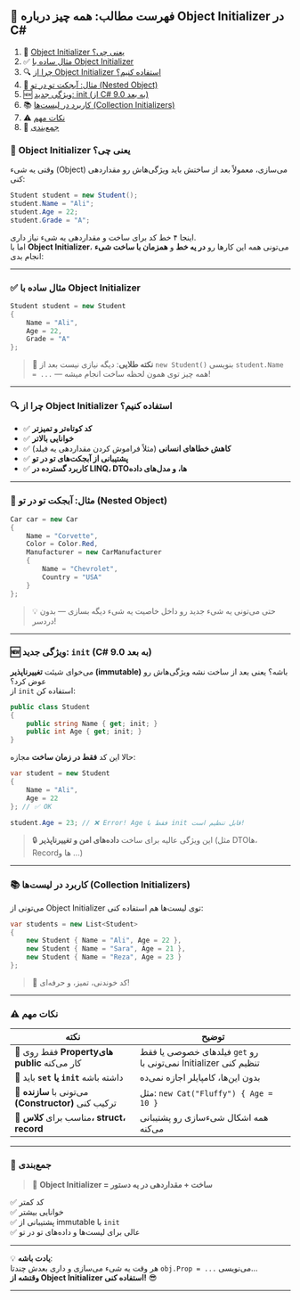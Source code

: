 ﻿
## 📘 فهرست مطالب: همه چیز درباره Object Initializer در C#

1. 🧠 [Object Initializer یعنی چی؟](#object-initializer)
2. ✅ [مثال ساده با Object Initializer](#simple-example)
3. 🔍 [چرا از Object Initializer استفاده کنیم؟](#why-use-object-initializer)
4. 🧩 [مثال: آبجکت تو در تو (Nested Object)](#nested-object-example)
5. 🆕 [ویژگی جدید: init (از C# 9.0 به بعد)](#init-property)
6. 📚 [کاربرد در لیست‌ها (Collection Initializers)](#collection-initializers)
7. ⚠️ [نکات مهم](#important-notes)
8. 🏁 [جمع‌بندی](#summary)



### 🧠 **Object Initializer یعنی چی؟**

وقتی یه شیء (Object) می‌سازی، معمولاً بعد از ساختش باید ویژگی‌هاش رو مقداردهی کنی:

```csharp
Student student = new Student();
student.Name = "Ali";
student.Age = 22;
student.Grade = "A";
```

اینجا ۴ خط کد برای ساخت و مقداردهی یه شیء نیاز داری.  
اما با **Object Initializer**، می‌تونی همه این کارها رو **در یه خط** و **همزمان با ساخت شیء** انجام بدی:

---

### ✅ **مثال ساده با Object Initializer**

```csharp
Student student = new Student 
{
    Name = "Ali",
    Age = 22,
    Grade = "A"
};
```

> 🎯 **نکته طلایی**: دیگه نیازی نیست بعد از `new Student()` بنویسی `student.Name = ...` — همه چیز توی همون لحظه ساخت انجام میشه!

---

### 🔍 **چرا از Object Initializer استفاده کنیم؟**

- ✅ **کد کوتاه‌تر و تمیزتر**
- ✅ **خوانایی بالاتر**
- ✅ **کاهش خطاهای انسانی** (مثلاً فراموش کردن مقداردهی یه فیلد)
- ✅ **پشتیبانی از آبجکت‌های تو در تو**
- ✅ **کاربرد گسترده در LINQ، DTOها، و مدل‌های داده**

---

### 🧩 **مثال: آبجکت تو در تو (Nested Object)**

```csharp
Car car = new Car 
{
    Name = "Corvette",
    Color = Color.Red,
    Manufacturer = new CarManufacturer 
    {
        Name = "Chevrolet",
        Country = "USA"
    }
};
```

> 💡 حتی می‌تونی یه شیء جدید رو داخل خاصیت یه شیء دیگه بسازی — بدون دردسر!

---

### 🆕 **ویژگی جدید: `init` (C# 9.0 به بعد)**

می‌خوای شیئت **تغییرناپذیر (immutable)** باشه؟ یعنی بعد از ساخت نشه ویژگی‌هاش رو عوض کرد؟  
از `init` استفاده کن:

```csharp
public class Student 
{
    public string Name { get; init; }
    public int Age { get; init; }
}
```

حالا این کد **فقط در زمان ساخت** مجازه:

```csharp
var student = new Student 
{
    Name = "Ali",
    Age = 22
}; // ✅ OK

student.Age = 23; // ❌ Error! Age فقط با init قابل تنظیم است!
```

> 🔒 این ویژگی عالیه برای ساخت **داده‌های امن و تغییرناپذیر** (مثل DTOها، Recordها و ...)

---

### 📚 **کاربرد در لیست‌ها (Collection Initializers)**

می‌تونی از Object Initializer توی لیست‌ها هم استفاده کنی:

```csharp
var students = new List<Student> 
{
    new Student { Name = "Ali", Age = 22 },
    new Student { Name = "Sara", Age = 21 },
    new Student { Name = "Reza", Age = 23 }
};
```

> 🎉 کد خوندنی، تمیز، و حرفه‌ای!

---

### ⚠️ **نکات مهم**

| نکته | توضیح |
|------|--------|
| 🔹 فقط روی **Propertyهای public** کار می‌کنه | فیلد‌های خصوصی یا فقط `get` رو نمی‌تونی با Initializer تنظیم کنی |
| 🔹 باید **`set` یا `init`** داشته باشه | بدون این‌ها، کامپایلر اجازه نمی‌ده |
| 🔹 می‌تونی با **سازنده (Constructor)** ترکیب کنی | مثل: `new Cat("Fluffy") { Age = 10 }` |
| 🔹 مناسب برای **کلاس، struct، record** | همه اشکال شیءسازی رو پشتیبانی می‌کنه |

---

### 🏁 جمع‌بندی

> 🧩 **Object Initializer = ساخت + مقداردهی در یه دستور**

✅ کد کمتر  
✅ خوانایی بیشتر  
✅ پشتیبانی از immutable با `init`  
✅ عالی برای لیست‌ها و داده‌های تو در تو

---

💡 **یادت باشه**:  
هر وقت یه شیء می‌سازی و داری بعدش چندتا `obj.Prop = ...` می‌نویسی…  
**وقتشه از Object Initializer استفاده کنی!** 😎

--- 
